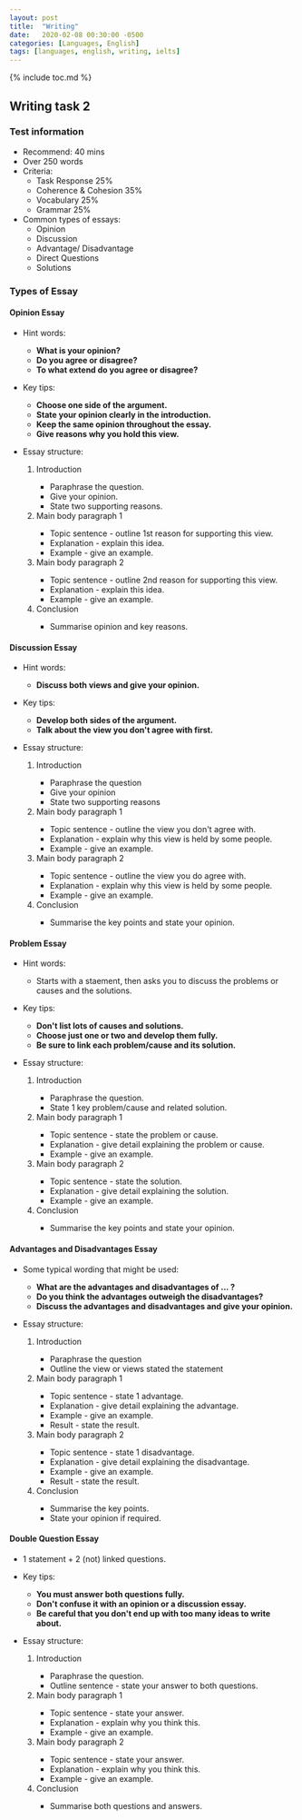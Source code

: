 ```yaml
---
layout: post
title:  "Writing"
date:   2020-02-08 00:30:00 -0500
categories: [Languages, English]
tags: [languages, english, writing, ielts]
---
```


{% include toc.md %}

## Writing task 2 
### Test information
- Recommend: 40 mins
- Over 250 words
- Criteria:
    - Task Response 25%
    - Coherence & Cohesion 35%
    - Vocabulary 25%
    - Grammar 25%
- Common types of essays:
    - Opinion
    - Discussion
    - Advantage/ Disadvantage
    - Direct Questions
    - Solutions

### Types of Essay
#### Opinion Essay
- Hint words:
    - **What is your opinion?**
    - **Do you agree or disagree?**
    - **To what extend do you agree or disagree?**

- Key tips:
    - **Choose one side of the argument.**
    - **State your opinion clearly in the introduction.**
    - **Keep the same opinion throughout the essay.**
    - **Give reasons why you hold this view.**

- Essay structure:
    <div class="outer-box">
        <ol>
            <li>Introduction</li>
                <ul>
                    <li> Paraphrase the question.</li>
                    <li> Give your opinion.</li>
                    <li> State two supporting reasons.</li>
                </ul>
            <li>Main body paragraph 1</li>
                <ul>
                    <li>  Topic sentence - outline 1st reason for supporting this view.</li>
                    <li> Explanation - explain this idea.</li>
                    <li> Example - give an example.</li>
                </ul>
            <li>Main body paragraph 2</li>
                <ul>
                    <li> Topic sentence - outline 2nd reason for supporting this view.</li>
                    <li> Explanation - explain this idea.</li>
                    <li> Example - give an example.</li>
                </ul>
            <li>Conclusion</li>
                <ul>
                    <li> Summarise opinion and key reasons.</li>
                </ul>
        </ol>
    </div>

#### Discussion Essay
- Hint words:
    - **Discuss both views and give your opinion.**

- Key tips:
    - **Develop both sides of the argument.**
    - **Talk about the view you don't agree with first.**

- Essay structure:
    <div class="outer-box">
        <ol>
            <li>Introduction</li>
                <ul>
                    <li> Paraphrase the question</li>
                    <li> Give your opinion</li>
                    <li> State two supporting reasons</li>
                </ul>
            <li>Main body paragraph 1</li>
                <ul>
                    <li> Topic sentence - outline the view you don't agree with.</li>
                    <li> Explanation - explain why this view is held by some people.</li>
                    <li> Example - give an example.</li>
                </ul>
            <li>Main body paragraph 2</li>
                <ul>
                    <li> Topic sentence - outline the view you do agree with.</li>
                    <li> Explanation - explain why this view is held by some people.</li>
                    <li> Example - give an example.</li>
                </ul>
            <li>Conclusion</li>
                <ul>
                    <li> Summarise the key points and state your opinion.</li>
                </ul>
        </ol>
    </div>

#### Problem Essay
- Hint words:
    - Starts with a staement, then asks you to discuss the problems or causes and the solutions.

- Key tips:
    - **Don't list lots of causes and solutions.**
    - **Choose just one or two and develop them fully.**
    - **Be sure to link each problem/cause and its solution.**    

- Essay structure:
    <div class="outer-box" >
        <ol>
            <li>Introduction</li>
                <ul>
                    <li> Paraphrase the question.</li>
                    <li> State 1 key problem/cause and related solution.</li>
                </ul>
            <li>Main body paragraph 1</li>
                <ul>
                    <li>  Topic sentence - state the problem or cause.</li>
                    <li> Explanation - give detail explaining the problem or cause.</li>
                    <li> Example - give an example.</li>
                </ul>
            <li>Main body paragraph 2</li>
                <ul>
                    <li> Topic sentence - state the solution.</li>
                    <li> Explanation - give detail explaining the solution.</li>
                    <li> Example - give an example.</li>
                </ul>
            <li>Conclusion</li>
                <ul>
                    <li> Summarise the key points and state your opinion.</li>
                </ul>
        </ol>
    </div>

#### Advantages and Disadvantages Essay
- Some typical wording that might be used:
    - **What are the advantages and disadvantages of ... ?**
    - **Do you think the advantages outweigh the disadvantages?**
    - **Discuss the advantages and disadvantages and give your opinion.**

- Essay structure:
    <div class="outer-box">
        <ol>
            <li>Introduction</li>
                <ul>
                    <li> Paraphrase the question</li>
                    <li> Outline the view or views stated the statement</li>
                </ul>
            <li>Main body paragraph 1</li>
                <ul>
                    <li> Topic sentence - state 1 advantage.</li>
                    <li> Explanation - give detail explaining the advantage.</li>
                    <li> Example - give an example.</li>
                    <li> Result - state the result.</li>
                </ul>
            <li>Main body paragraph 2</li>
                <ul>
                    <li> Topic sentence - state 1 disadvantage.</li>
                    <li> Explanation - give detail explaining the disadvantage.</li>
                    <li> Example - give an example.</li>
                    <li> Result - state the result.</li>
                </ul>
            <li>Conclusion</li>
                <ul>
                    <li> Summarise the key points.</li>
                    <li> State your opinion if required.</li>
                </ul>
        </ol>
    </div>

#### Double Question Essay
- 1 statement + 2 (not) linked questions.

- Key tips:
    - **You must answer both questions fully.**
    - **Don't confuse it with an opinion or a discussion essay.**
    - **Be careful that you don't end up with too many ideas to write about.**

- Essay structure:
    <div class="outer-box">
        <ol>
            <li>Introduction</li>
                <ul>
                    <li> Paraphrase the question.</li>
                    <li> Outline sentence - state your answer to both questions.</li>
                </ul>
            <li>Main body paragraph 1</li>
                <ul>
                    <li> Topic sentence - state your answer.</li>
                    <li> Explanation - explain why you think this.</li>
                    <li> Example - give an example.</li>
                </ul>
            <li>Main body paragraph 2</li>
                <ul>
                    <li> Topic sentence - state your answer.</li>
                    <li> Explanation - explain why you think this.</li>
                    <li> Example - give an example.</li>
                </ul>
            <li>Conclusion</li>
                <ul>
                    <li> Summarise both questions and answers.</li>
                </ul>
        </ol>
    </div>
